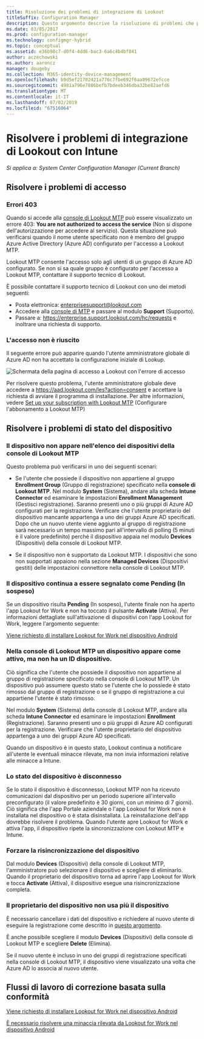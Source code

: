 ```yaml
---
title: Risoluzione dei problemi di integrazione di Lookout
titleSuffix: Configuration Manager
description: Questo argomento descrive la risoluzione di problemi che possono verificarsi con l'integrazione di Lookout.
ms.date: 03/05/2017
ms.prod: configuration-manager
ms.technology: configmgr-hybrid
ms.topic: conceptual
ms.assetid: e36b98c7-d0f4-4dd6-bac3-6a6c4b4bf841
author: aczechowski
ms.author: aaroncz
manager: dougeby
ms.collection: M365-identity-device-management
ms.openlocfilehash: b9d5ef21702421a776c7fbe692f6aa99672efcce
ms.sourcegitcommit: 4981a796e7886befb7bdeeb346dba32be82aefd6
ms.translationtype: MT
ms.contentlocale: it-IT
ms.lasthandoff: 07/02/2019
ms.locfileid: "67516064"
---
```

# <a name="troubleshoot-lookout-integration-with-intune"></a>Risolvere i problemi di integrazione di Lookout con Intune

*Si applica a: System Center Configuration Manager (Current Branch)*

## <a name="troubleshoot-login-errors"></a>Risolvere i problemi di accesso
### <a name="403-errors"></a>Errori 403
Quando si accede alla [console di Lookout MTP](https://aad.lookout.com) può essere visualizzato un errore 403: **You are not authorized to access the service** (Non si dispone dell'autorizzazione per accedere al servizio). Questa situazione può verificarsi quando il nome utente specificato non è membro del gruppo Azure Active Directory (Azure AD) configurato per l'accesso a Lookout MTP.

Lookout MTP consente l'accesso solo agli utenti di un gruppo di Azure AD configurato. Se non si sa quale gruppo è configurato per l'accesso a Lookout MTP, contattare il supporto tecnico di Lookout.

È possibile contattare il supporto tecnico di Lookout con uno dei metodi seguenti:

* Posta elettronica: enterprisesupport@lookout.com
* Accedere alla [console di MTP](http://aad.lookout.com) e passare al modulo **Support** (Supporto).
* Passare a: https://enterprise.support.lookout.com/hc/requests e inoltrare una richiesta di supporto.

### <a name="unable-to-sign-in"></a>L'accesso non è riuscito
Il seguente errore può apparire quando l'utente amministratore globale di Azure AD non ha accettato la configurazione iniziale di Lookup.

![Schermata della pagina di accesso a Lookout con l'errore di accesso](media/lookout-consent-not-accepted-error.png)

Per risolvere questo problema, l'utente amministratore globale deve accedere a https://aad.lookout.com/les?action=consent e accettare la richiesta di avviare il programma di installazione. Per altre informazioni, vedere [Set up your subscription with Lookout MTP](set-up-your-subscription-with-lookout.md) (Configurare l'abbonamento a Lookout MTP)

## <a name="troubleshoot-device-status-issues"></a>Risolvere i problemi di stato del dispositivo

### <a name="device-not-showing-up-in-the-lookout-mtp-console-device-list"></a>Il dispositivo non appare nell'elenco dei dispositivi della console di Lookout MTP

Questo problema può verificarsi in uno dei seguenti scenari:
* Se l'utente che possiede il dispositivo non appartiene al gruppo **Enrollment Group** (Gruppo di registrazione) specificato nella **console di Lookout MTP**.  Nel modulo **System** (Sistema), andare alla scheda **Intune Connector** ed esaminare le impostazioni **Enrollment Management** (Gestisci registrazione).  Saranno presenti uno o più gruppi di Azure AD configurati per la registrazione.  Verificare che l'utente proprietario del dispositivo mancante appartenga a uno dei gruppi Azure AD specificati.  Dopo che un nuovo utente viene aggiunto al gruppo di registrazione sarà necessario un tempo massimo pari all'intervallo di polling (5 minuti è il valore predefinito) perché il dispositivo appaia nel modulo **Devices** (Dispositivi) della console di Lookout MTP.

* Se il dispositivo non è supportato da Lookout MTP.  I dispositivi che sono non supportati appaiono nella sezione **Managed Devices** (Dispositivi gestiti) delle impostazioni connettore nella console di Lookout MTP.

### <a name="device-continues-to-be-reported-as-pending"></a>Il dispositivo continua a essere segnalato come **Pending** (In sospeso)

Se un dispositivo risulta **Pending**  (In sospeso), l'utente finale non ha aperto l'app Lookout for Work e non ha toccato il pulsante **Activate** (Attiva). Per informazioni dettagliate sull'attivazione di dispositivi con l'app Lookout for Work, leggere l'argomento seguente:

[Viene richiesto di installare Lookout for Work nel dispositivo Android](https://docs.microsoft.com/intune/enduser/you-are-prompted-to-install-lookout-for-work-android)

### <a name="in-the-lookout-mtp-console-a-device-is-showing-as-active-but-does-not-have-a-device-id"></a>Nella console di Lookout MTP un dispositivo appare come attivo, ma non ha un ID dispositivo.
Ciò significa che l'utente che possiede il dispositivo non appartiene al gruppo di registrazione specificato nella console di Lookout MTP.   Un dispositivo può assumere questo stato se l'utente che lo possiede è stato rimosso dal gruppo di registrazione o se il gruppo di registrazione a cui appartiene l'utente è stato rimosso.

Nel modulo **System** (Sistema) della console di Lookout MTP, andare alla scheda **Intune Connector** ed esaminare le impostazioni **Enrollment** (Registrazione).  Saranno presenti uno o più gruppi di Azure AD configurati per la registrazione.  Verificare che l'utente proprietario del dispositivo appartenga a uno dei gruppi Azure AD specificati.

Quando un dispositivo è in questo stato, Lookout continua a notificare all'utente le eventuali minacce rilevate, ma non invia informazioni relative alle minacce a Intune.

### <a name="device-shows-disconnected-state"></a>Lo stato del dispositivo è disconnesso

Se lo stato il dispositivo è disconnesso, Lookout MTP non ha ricevuto comunicazioni dal dispositivo per un periodo superiore all'intervallo preconfigurato (il valore predefinito è 30 giorni, con un minimo di 7 giorni). Ciò significa che l'app Portale aziendale o l'app Lookout for Work non è installata nel dispositivo o è stata disinstallata. La reinstallazione dell'app dovrebbe risolvere il problema. Quando l'utente apre Lookout for Work e attiva l'app, il dispositivo ripete la sincronizzazione con Lookout MTP e Intune.

### <a name="forcing-a-resync-on-the-device"></a>Forzare la risincronizzazione del dispositivo
Dal modulo **Devices** (Dispositivi) della console di Lookout MTP, l'amministratore può selezionare il dispositivo e scegliere di eliminarlo.   Quando il proprietario del dispositivo torna ad aprire l'app Lookout for Work e tocca **Activate** (Attiva), il dispositivo esegue una risincronizzazione completa.

### <a name="the-owner-of-the-device-is-no-longer-using-this-device"></a>Il proprietario del dispositivo non usa più il dispositivo
È necessario cancellare i dati del dispositivo e richiedere al nuovo utente di eseguire la registrazione come descritto in [questo argomento](https://docs.microsoft.com/sccm/mdm/deploy-use/wipe-lock-reset-devices#full-wipe).


È anche possibile scegliere il modulo **Devices** (Dispositivi) della console di Lookout MTP e scegliere **Delete** (Elimina).

Se il nuovo utente è incluso in uno dei gruppi di registrazione specificati nella console di Lookout MTP, il dispositivo viene visualizzato una volta che Azure AD lo associa al nuovo utente.

## <a name="compliance-remediation-workflows"></a>Flussi di lavoro di correzione basata sulla conformità
[Viene richiesto di installare Lookout for Work nel dispositivo Android]( https://docs.microsoft.com/intune/enduser/you-are-prompted-to-install-lookout-for-work-android)

[È necessario risolvere una minaccia rilevata da Lookout for Work nel dispositivo Android](https://docs.microsoft.com/intune/enduser/you-need-to-resolve-a-threat-found-by-lookout-for-work-android)
